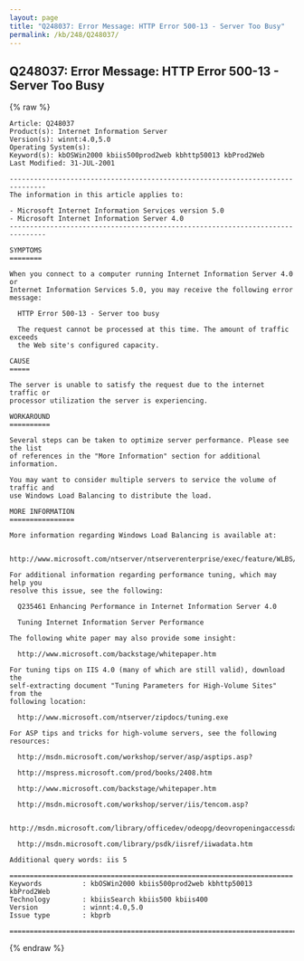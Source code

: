 ```yaml
---
layout: page
title: "Q248037: Error Message: HTTP Error 500-13 - Server Too Busy"
permalink: /kb/248/Q248037/
---
```


## Q248037: Error Message: HTTP Error 500-13 - Server Too Busy

{% raw %}

	Article: Q248037
	Product(s): Internet Information Server
	Version(s): winnt:4.0,5.0
	Operating System(s): 
	Keyword(s): kbOSWin2000 kbiis500prod2web kbhttp50013 kbProd2Web
	Last Modified: 31-JUL-2001
	
	-------------------------------------------------------------------------------
	The information in this article applies to:
	
	- Microsoft Internet Information Services version 5.0 
	- Microsoft Internet Information Server 4.0 
	-------------------------------------------------------------------------------
	
	SYMPTOMS
	========
	
	When you connect to a computer running Internet Information Server 4.0 or
	Internet Information Services 5.0, you may receive the following error message:
	
	  HTTP Error 500-13 - Server too busy
	
	  The request cannot be processed at this time. The amount of traffic exceeds
	  the Web site's configured capacity.
	
	CAUSE
	=====
	
	The server is unable to satisfy the request due to the internet traffic or
	processor utilization the server is experiencing.
	
	WORKAROUND
	==========
	
	Several steps can be taken to optimize server performance. Please see the list
	of references in the "More Information" section for additional information.
	
	You may want to consider multiple servers to service the volume of traffic and
	use Windows Load Balancing to distribute the load.
	
	MORE INFORMATION
	================
	
	More information regarding Windows Load Balancing is available at:
	
	  http://www.microsoft.com/ntserver/ntserverenterprise/exec/feature/WLBS/
	
	For additional information regarding performance tuning, which may help you
	resolve this issue, see the following:
	
	  Q235461 Enhancing Performance in Internet Information Server 4.0
	
	  Tuning Internet Information Server Performance
	
	The following white paper may also provide some insight:
	
	  http://www.microsoft.com/backstage/whitepaper.htm
	
	For tuning tips on IIS 4.0 (many of which are still valid), download the
	self-extracting document "Tuning Parameters for High-Volume Sites" from the
	following location:
	
	  http://www.microsoft.com/ntserver/zipdocs/tuning.exe
	
	For ASP tips and tricks for high-volume servers, see the following resources:
	
	  http://msdn.microsoft.com/workshop/server/asp/asptips.asp?
	
	  http://mspress.microsoft.com/prod/books/2408.htm
	
	  http://www.microsoft.com/backstage/whitepaper.htm
	
	  http://msdn.microsoft.com/workshop/server/iis/tencom.asp?
	
	  http://msdn.microsoft.com/library/officedev/odeopg/deovropeningaccessdatabasebyusingado.htm
	
	  http://msdn.microsoft.com/library/psdk/iisref/iiwadata.htm
	
	Additional query words: iis 5
	
	======================================================================
	Keywords          : kbOSWin2000 kbiis500prod2web kbhttp50013 kbProd2Web 
	Technology        : kbiisSearch kbiis500 kbiis400
	Version           : winnt:4.0,5.0
	Issue type        : kbprb
	
	=============================================================================
	

{% endraw %}
